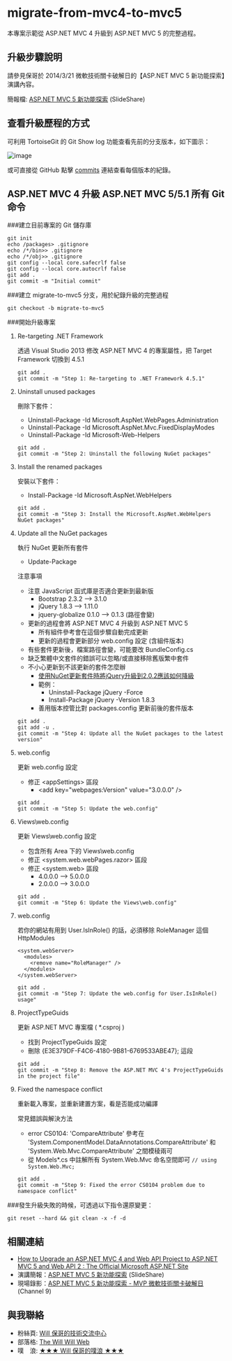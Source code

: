 migrate-from-mvc4-to-mvc5
=========================

本專案示範從 ASP.NET MVC 4 升級到 ASP.NET MVC 5 的完整過程。

升級步驟說明
-------------

請參見保哥於 2014/3/21 微軟技術關卡破解日的【ASP.NET MVC 5 新功能探索】演講內容。

簡報檔: [ASP.NET MVC 5 新功能探索](http://bit.ly/aspnet-mvc-5-whats-new) (SlideShare)

查看升級歷程的方式
-------------------

可利用 TortoiseGit 的 Git Show log 功能查看先前的分支版本，如下圖示：

![image](https://f.cloud.github.com/assets/88981/2482996/eef4dc7a-b0f7-11e3-995e-e24e0168f5b7.png)

或可直接從 GitHub 點擊 [commits](https://github.com/doggy8088/migrate-from-mvc4-to-mvc5/commits/master) 連結查看每個版本的紀錄。

ASP.NET MVC 4 升級 ASP.NET MVC 5/5.1 所有 Git 命令
---------------------------------------------------

###建立目前專案的 Git 儲存庫

```
git init
echo /packages> .gitignore
echo /*/bin>> .gitignore
echo /*/obj>> .gitignore
git config --local core.safecrlf false
git config --local core.autocrlf false
git add .
git commit -m "Initial commit"
```

###建立 migrate-to-mvc5 分支，用於紀錄升級的完整過程

```
git checkout -b migrate-to-mvc5
```

###開始升級專案

1. Re-targeting .NET Framework

    透過 Visual Studio 2013 修改 ASP.NET MVC 4 的專案屬性，把 Target Framework 切換到 4.5.1

    ```
    git add .
    git commit -m "Step 1: Re-targeting to .NET Framework 4.5.1"
    ```

2. Uninstall unused packages

    刪除下套件：
    * Uninstall-Package -Id Microsoft.AspNet.WebPages.Administration
    * Uninstall-Package -Id Microsoft.AspNet.Mvc.FixedDisplayModes
    * Uninstall-Package -Id Microsoft-Web-Helpers

    ```
    git add .
    git commit -m "Step 2: Uninstall the following NuGet packages"
    ```

3. Install the renamed packages

    安裝以下套件：
    * Install-Package -Id Microsoft.AspNet.WebHelpers

    ```
    git add .
    git commit -m "Step 3: Install the Microsoft.AspNet.WebHelpers NuGet packages"
    ```

4. Update all the NuGet packages

    執行 NuGet 更新所有套件
    * Update-Package

    注意事項
    * 注意 JavaScript 函式庫是否適合更新到最新版
        * Bootstrap  		2.3.2 --> 3.1.0
        * jQuery 			1.8.3 --> 1.11.0
        * jquery-globalize	0.1.0 --> 0.1.3  (路徑會變)
    * 更新的過程會將 ASP.NET MVC 4 升級到 ASP.NET MVC 5
        * 所有組件參考會在這個步驟自動完成更新
        * 更新的過程會更新部分 web.config 設定 (含組件版本)
    * 有些套件更新後，檔案路徑會變，可能要改 BundleConfig.cs
    * 缺乏繁體中文套件的錯誤可以忽略/或直接移除舊版繁中套件
    * 不小心更新到不該更新的套件怎麼辦
        * [使用NuGet更新套件時將jQuery升級到2.0.2應該如何降級](http://blog.miniasp.com/post/2013/06/10/Downgrading-jQuery-version-with-NuGet.aspx)
        * 範例：
            * Uninstall-Package jQuery -Force
            * Install-Package jQuery -Version 1.8.3
        * 善用版本控管比對 packages.config 更新前後的套件版本
    
    ```
    git add .
    git add -u .
    git commit -m "Step 4: Update all the NuGet packages to the latest version"
    ```

5. web.config

    更新 web.config 設定
    * 修正 &lt;appSettings&gt; 區段
        * &lt;add key="webpages:Version" value="3.0.0.0" /&gt;

    ```
    git add .
    git commit -m "Step 5: Update the web.config"
    ```

6. Views\web.config

    更新 Views\web.config 設定
    * 包含所有 Area 下的 Views\web.config
    * 修正 <system.web.webPages.razor> 區段
    * 修正 <system.web> 區段
        * 4.0.0.0 --> 5.0.0.0
        * 2.0.0.0 --> 3.0.0.0

    ```
    git add .
    git commit -m "Step 6: Update the Views\web.config"
    ```

7. web.config

    若你的網站有用到 User.IsInRole() 的話，必須移除 RoleManager 這個 HttpModules

    ```
    <system.webServer>
      <modules>
        <remove name="RoleManager" />
      </modules>
    </system.webServer>
    ```


    ```
    git add .
    git commit -m "Step 7: Update the web.config for User.IsInRole() usage"
    ```

8. ProjectTypeGuids

    更新 ASP.NET MVC 專案檔 ( *.csproj )
    * 找到 ProjectTypeGuids 設定
    * 刪除 {E3E379DF-F4C6-4180-9B81-6769533ABE47}; 這段

    ```
    git add .
    git commit -m "Step 8: Remove the ASP.NET MVC 4's ProjectTypeGuids in the project file"
    ```

9. Fixed the namespace conflict

    重新載入專案，並重新建置方案，看是否能成功編譯

    常見錯誤與解決方法
    * error CS0104: 'CompareAttribute' 參考在 'System.ComponentModel.DataAnnotations.CompareAttribute' 和 'System.Web.Mvc.CompareAttribute' 之間模稜兩可
    * 從 Models\*.cs 中註解所有 System.Web.Mvc 命名空間即可
        `// using System.Web.Mvc;`

    ```
    git add .
    git commit -m "Step 9: Fixed the error CS0104 problem due to namespace conflict"
    ```

###發生升級失敗的時候，可透過以下指令還原變更：

```
git reset --hard && git clean -x -f -d
```

相關連結
-------

* [How to Upgrade an ASP.NET MVC 4 and Web API Project to ASP.NET MVC 5 and Web API 2 : The Official Microsoft ASP.NET Site](http://www.asp.net/mvc/tutorials/mvc-5/how-to-upgrade-an-aspnet-mvc-4-and-web-api-project-to-aspnet-mvc-5-and-web-api-2)
* 演講簡報：[ASP.NET MVC 5 新功能探索](http://bit.ly/aspnet-mvc-5-whats-new) (SlideShare)
* 現場錄影：[ASP.NET MVC 5 新功能探索 - MVP 微軟技術關卡破解日](http://channel9.msdn.com/Events/MVP-Virtual-Conference/MVP-Comcamp-Taiwan-2014/ASP-NET-MVC-5-New-Features) (Channel 9)

與我聯絡
---------

* 粉絲頁: [Will 保哥的技術交流中心](https://www.facebook.com/will.fans)
* 部落格: [The Will Will Web](http://blog.miniasp.com/)
* 噗　浪: [★★★ Will 保哥的噗浪 ★★★](http://www.plurk.com/willh/invite)
